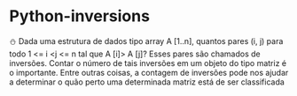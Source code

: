 # Python-inversions
:snowman: Dada uma estrutura de dados tipo array A [1..n], quantos pares (i, j) para todo 1 &lt;= i &lt;j &lt;= n tal que A [i]> A [j]? Esses pares são chamados de inversões. Contar o número de tais inversões em um objeto do tipo matriz é o importante. Entre outras coisas, a contagem de inversões pode nos ajudar a determinar o quão perto uma determinada matriz está de ser classificada

